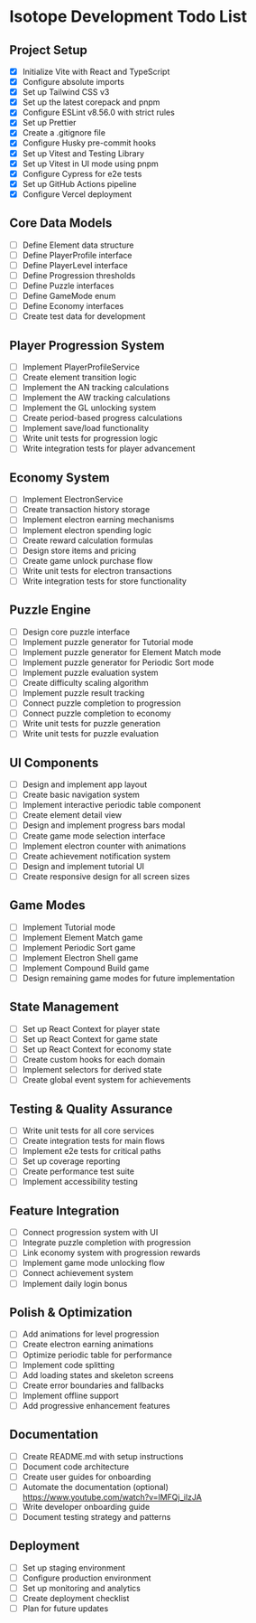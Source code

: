 # Isotope Development Todo List

## Project Setup

- [x] Initialize Vite with React and TypeScript
- [x] Configure absolute imports
- [x] Set up Tailwind CSS v3
- [x] Set up the latest corepack and pnpm
- [x] Configure ESLint v8.56.0 with strict rules
- [x] Set up Prettier
- [x] Create a .gitignore file
- [x] Configure Husky pre-commit hooks
- [x] Set up Vitest and Testing Library
- [x] Set up Vitest in UI mode using pnpm
- [x] Configure Cypress for e2e tests
- [x] Set up GitHub Actions pipeline
- [x] Configure Vercel deployment

## Core Data Models

- [ ] Define Element data structure
- [ ] Define PlayerProfile interface
- [ ] Define PlayerLevel interface
- [ ] Define Progression thresholds
- [ ] Define Puzzle interfaces
- [ ] Define GameMode enum
- [ ] Define Economy interfaces
- [ ] Create test data for development

## Player Progression System

- [ ] Implement PlayerProfileService
- [ ] Create element transition logic
- [ ] Implement the AN tracking calculations
- [ ] Implement the AW tracking calculations
- [ ] Implement the GL unlocking system
- [ ] Create period-based progress calculations
- [ ] Implement save/load functionality
- [ ] Write unit tests for progression logic
- [ ] Write integration tests for player advancement

## Economy System

- [ ] Implement ElectronService
- [ ] Create transaction history storage
- [ ] Implement electron earning mechanisms
- [ ] Implement electron spending logic
- [ ] Create reward calculation formulas
- [ ] Design store items and pricing
- [ ] Create game unlock purchase flow
- [ ] Write unit tests for electron transactions
- [ ] Write integration tests for store functionality

## Puzzle Engine

- [ ] Design core puzzle interface
- [ ] Implement puzzle generator for Tutorial mode
- [ ] Implement puzzle generator for Element Match mode
- [ ] Implement puzzle generator for Periodic Sort mode
- [ ] Implement puzzle evaluation system
- [ ] Create difficulty scaling algorithm
- [ ] Implement puzzle result tracking
- [ ] Connect puzzle completion to progression
- [ ] Connect puzzle completion to economy
- [ ] Write unit tests for puzzle generation
- [ ] Write unit tests for puzzle evaluation

## UI Components

- [ ] Design and implement app layout
- [ ] Create basic navigation system
- [ ] Implement interactive periodic table component
- [ ] Create element detail view
- [ ] Design and implement progress bars modal
- [ ] Create game mode selection interface
- [ ] Implement electron counter with animations
- [ ] Create achievement notification system
- [ ] Design and implement tutorial UI
- [ ] Create responsive design for all screen sizes

## Game Modes

- [ ] Implement Tutorial mode
- [ ] Implement Element Match game
- [ ] Implement Periodic Sort game
- [ ] Implement Electron Shell game
- [ ] Implement Compound Build game
- [ ] Design remaining game modes for future implementation

## State Management

- [ ] Set up React Context for player state
- [ ] Set up React Context for game state
- [ ] Set up React Context for economy state
- [ ] Create custom hooks for each domain
- [ ] Implement selectors for derived state
- [ ] Create global event system for achievements

## Testing & Quality Assurance

- [ ] Write unit tests for all core services
- [ ] Create integration tests for main flows
- [ ] Implement e2e tests for critical paths
- [ ] Set up coverage reporting
- [ ] Create performance test suite
- [ ] Implement accessibility testing

## Feature Integration

- [ ] Connect progression system with UI
- [ ] Integrate puzzle completion with progression
- [ ] Link economy system with progression rewards
- [ ] Implement game mode unlocking flow
- [ ] Connect achievement system
- [ ] Implement daily login bonus

## Polish & Optimization

- [ ] Add animations for level progression
- [ ] Create electron earning animations
- [ ] Optimize periodic table for performance
- [ ] Implement code splitting
- [ ] Add loading states and skeleton screens
- [ ] Create error boundaries and fallbacks
- [ ] Implement offline support
- [ ] Add progressive enhancement features

## Documentation

- [ ] Create README.md with setup instructions
- [ ] Document code architecture
- [ ] Create user guides for onboarding
- [ ] Automate the documentation (optional) https://www.youtube.com/watch?v=lMFQj_ilzJA
- [ ] Write developer onboarding guide
- [ ] Document testing strategy and patterns

## Deployment

- [ ] Set up staging environment
- [ ] Configure production environment
- [ ] Set up monitoring and analytics
- [ ] Create deployment checklist
- [ ] Plan for future updates
